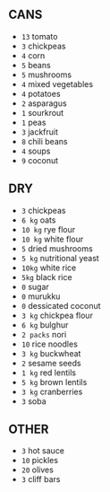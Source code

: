 ## CANS

- `13` tomato
- `3` chickpeas
- `4` corn
- `5` beans
- `5` mushrooms
- `4` mixed vegetables
- `4` potatoes
- `2` asparagus
- `1` sourkrout
- `1` peas
- `3` jackfruit
- `8` chili beans
- `4` soups
- `9` coconut

## DRY

- `3` chickpeas
- `6 kg` oats
- `10 kg` rye flour
- `10 kg` white flour
- `5` dried mushrooms
- `5 kg` nutritional yeast
- `10kg` white rice
- `5kg` black rice
- `0` sugar
- `0` murukku
- `0` dessicated coconut
- `3 kg` chickpea flour
- `6 kg` bulghur 
- `2 packs` nori
- `10` rice noodles
- `3 kg` buckwheat
- `2` sesame seeds
- `1 kg` red lentils
- `5 kg` brown lentils
- `3 kg` cranberries
- `3` soba

## OTHER

- `3` hot sauce
- `10` pickles
- `20` olives
- `3` cliff bars
